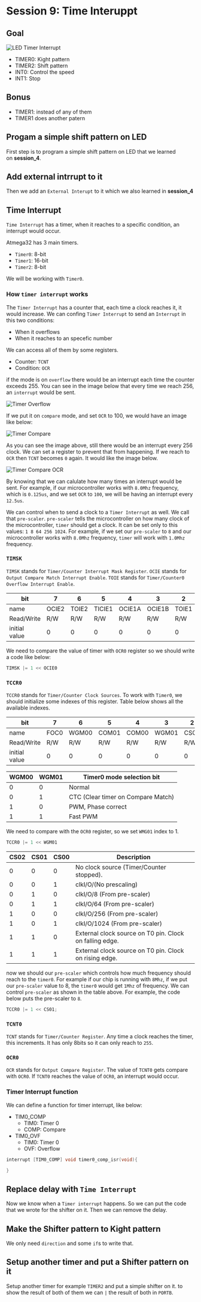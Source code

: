 # Session 9: Time Interuppt

## Goal

![LED Timer Interrupt](figures/led_timer_interrupt.gif)


* TIMER0: Kight pattern
* TIMER2: Shift pattern
* INT0: Control the speed
* INT1: Stop

## Bonus

* TIMER1: instead of any of them
* TIMER1 does another patern

## Progam a simple shift pattern on LED

First step is to program a simple shift pattern on LED that we learned  
on **session_4**.

## Add external intrrupt to it

Then we add an `External Interupt` to it which we also learned in
**session_4**


## Time Interrupt

`Time Interrupt` has a timer, when it reaches
to a specific condition, an interrupt would occur.

Atmega32 has 3 main timers.

* `Timer0`: 8-bit
* `Timer1`: 16-bit
* `Timer2`: 8-bit

We will be working with `Timer0`.

### How `timer interrupt` works

The `Timer Interrupt` has a counter that, each time a clock reaches it,
it would increase.
We can confing `Timer Interrupt` to send an `Interrupt` in this two 
conditions:

* When it overflows
* When it reaches to an specefic number

We can access all of them by some registers.

* Counter: `TCNT`
* Condition: `OCR`

if the mode is on `overflow` there would be an interrupt each time
the counter exceeds 255.
You can see in the image below that every time
we reach 256, an `interrupt` would be sent.

![Timer Overflow](figures/timer_overflow.png)

If we put it on `compare` mode, and set `OCR` to 100,
we would have an image like below:

![Timer Compare](figures/timer_compare.png)

As you can see the image above, still there would be an interrupt
every 256 clock.
We can set a register to prevent that from happening.
If we reach to `OCR` then `TCNT` becomes `0` again.
It would like the image below.

![Timer Compare OCR](figures/timer_compare_ocr.png)

By knowing that we can calulate how many times an interrupt
would be sent.
For example, if our microcontroller works with `8.0Mhz` frequency, which is
`0.125us`,
and we set `OCR` to `100`, we will be having an interrupt
every `12.5us`.

We can control when to send a clock to a `Timer Interrupt` as well.
We call that `pre-scaler`.
`pre-scaler` tells the microcontroller on how many clock of the microcontroller,
`timer` should get a clock.
It can be set only to this values: `1 8 64 256 1024`.
For example, if we set our `pre-scaler` to `8` and our 
microcontroller works with `8.0Mhz` frequency,
`timer` will work with `1.0Mhz` frequency.

### `TIMSK`

`TIMSK` stands for `Timer/Counter Interrupt Mask Register`.
`OCIE` stands for `Output Compare Match Interrupt Enable`.
`TOIE` stands for `Timer/Counter0 Overflow Interrupt Enable`.

| bit           | 7     | 6     | 5      | 4      | 3      | 2     | 1     | 0     |
| ------------- | ----- | ----- | ------ | ------ | ------ | ----- | ----- | ----- |
| name          | OCIE2 | TOIE2 | TICIE1 | OCIE1A | OCIE1B | TOIE1 | OCIE0 | TOIE0 |
| Read/Write    | R/W   | R/W   | R/W    | R/W    | R/W    | R/W   | R/W   | R/W   |
| initial value | 0     | 0     | 0      | 0      | 0      | 0     | 0     | 0     |

We need to compare the value of timer with `OCR0` register so we should
write a code like below:

```c
TIMSK |= 1 << OCIE0
```

### `TCCR0`

`TCCR0` stands for `Timer/Counter Clock Sources`.
To work with `Timer0`, we should initialize some indexes of this register.
Table below shows all the available indexes.

| bit           | 7    | 6     | 5     | 4     | 3     | 2    | 1    | 0    |
| ------------- | ---- | ----- | ----- | ----- | ----- | ---- | ---- | ---- |
| name          | FOC0 | WGM00 | COM01 | COM00 | WGM01 | CS02 | CS01 | CS00 |
| Read/Write    | R/W  | R/W   | R/W   | R/W   | R/W   | R/W  | R/W  | R/W  |
| initial value | 0    | 0     | 0     | 0     | 0     | 0    | 0    | 0    |

| WGM00 | WGM01 | Timer0 mode selection bit          |
| ----- | ----- | ---------------------------------- |
| 0     | 0     | Normal                             |
| 0     | 1     | CTC (Clear timer on Compare Match) |
| 1     | 0     | PWM, Phase correct                 |
| 1     | 1     | Fast PWM                           |

We need to compare with the `OCR0` register, so we set
`WMG01` index to 1.

```c
TCCR0 |= 1 << WGM01
```

| CS02 | CS01 | CS00 | Description                                             |
| ---- | ---- | ---- | ------------------------------------------------------- |
| 0    | 0    | 0    | No clock source (Timer/Counter stopped).                |
| 0    | 0    | 1    | clkI/O/(No prescaling)                                  |
| 0    | 1    | 0    | clkI/O/8 (From pre-scaler)                              |
| 0    | 1    | 1    | clkI/O/64 (From pre-scaler)                             |
| 1    | 0    | 0    | clkI/O/256 (From pre-scaler)                            |
| 1    | 0    | 1    | clkI/O/1024 (From pre-scaler)                           |
| 1    | 1    | 0    | External clock source on T0 pin. Clock on falling edge. |
| 1    | 1    | 1    | External clock source on T0 pin. Clock on rising edge.  |

now we should our `pre-scaler` which controls how much frequency should reach to
the `timer0`.
For example if our chip is running with `8Mhz`, if we put our
`pre-scaler` value to 8, the `timer0` would get `1Mhz` of frequency.
We can control `pre-scaler` as shown in the table above.
For example, the code below puts the pre-scaler to `8`.

```c
TCCR0 |= 1 << CS01;
```

### `TCNT0`

`TCNT` stands for `Timer/Counter Register`.
Any time a clock reaches the timer, this increments.
It has only 8bits so it can only reach to `255`.

### `OCR0`

`OCR` stands for `Output Compare Register`.
The value of `TCNT0` gets compare with `OCR0`.
If `TCNT0` reaches the value of `OCR0`,
an interrupt would occur.

### Timer Interrupt function

We can define a function for timer interrupt, like below:

* TIM0_COMP
  * TIM0: Timer 0   
  * COMP: Compare
* TIM0_OVF
  * TIM0: Timer 0   
  * OVF: Overflow

```c
interrupt [TIM0_COMP] void timer0_comp_isr(void){

}
```

## Replace delay with `Time Interrupt`

Now we know when a `Timer interrupt` happens.
So we can put the code that we wrote for the shifter on it.
Then we can remove the delay.

## Make the Shifter pattern to Kight pattern

We only need `direction` and some `if`s to write that.

## Setup another timer and put a Shifter pattern on it

Setup another timer for example `TIMER2` and put a simple shifter
on it.
to show the result of both of them we can `|` the result of both in
`PORTB`.



